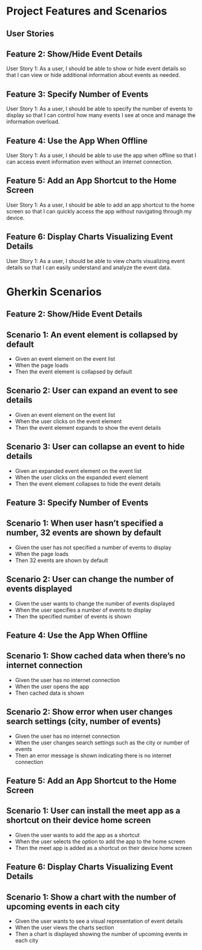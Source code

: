 # Project Features and Scenarios

## User Stories
## Feature 2: Show/Hide Event Details
User Story 1:
As a user, I should be able to show or hide event details so that I can view or hide additional information about events as needed.

## Feature 3: Specify Number of Events
User Story 1:
As a user, I should be able to specify the number of events to display so that I can control how many events I see at once and manage the information overload.

## Feature 4: Use the App When Offline
User Story 1:
As a user, I should be able to use the app when offline so that I can access event information even without an internet connection.

## Feature 5: Add an App Shortcut to the Home Screen
User Story 1:
As a user, I should be able to add an app shortcut to the home screen so that I can quickly access the app without navigating through my device.

## Feature 6: Display Charts Visualizing Event Details
User Story 1:
As a user, I should be able to view charts visualizing event details so that I can easily understand and analyze the event data.

# Gherkin Scenarios
## Feature 2: Show/Hide Event Details

## Scenario 1: An event element is collapsed by default
- Given an event element on the event list
- When the page loads
- Then the event element is collapsed by default

## Scenario 2: User can expand an event to see details
- Given an event element on the event list
- When the user clicks on the event element
- Then the event element expands to show the event details

## Scenario 3: User can collapse an event to hide details
- Given an expanded event element on the event list
- When the user clicks on the expanded event element
- Then the event element collapses to hide the event details

## Feature 3: Specify Number of Events

## Scenario 1: When user hasn’t specified a number, 32 events are shown by default
- Given the user has not specified a number of events to display
- When the page loads
- Then 32 events are shown by default

## Scenario 2: User can change the number of events displayed
- Given the user wants to change the number of events displayed
- When the user specifies a number of events to display
- Then the specified number of events is shown

## Feature 4: Use the App When Offline

## Scenario 1: Show cached data when there’s no internet connection
- Given the user has no internet connection
- When the user opens the app
- Then cached data is shown

## Scenario 2: Show error when user changes search settings (city, number of events)
- Given the user has no internet connection
- When the user changes search settings such as the city or number of events
- Then an error message is shown indicating there is no internet connection

## Feature 5: Add an App Shortcut to the Home Screen

## Scenario 1: User can install the meet app as a shortcut on their device home screen
- Given the user wants to add the app as a shortcut
- When the user selects the option to add the app to the home screen
- Then the meet app is added as a shortcut on their device home screen

## Feature 6: Display Charts Visualizing Event Details

## Scenario 1: Show a chart with the number of upcoming events in each city
- Given the user wants to see a visual representation of event details
- When the user views the charts section
- Then a chart is displayed showing the number of upcoming events in each city
